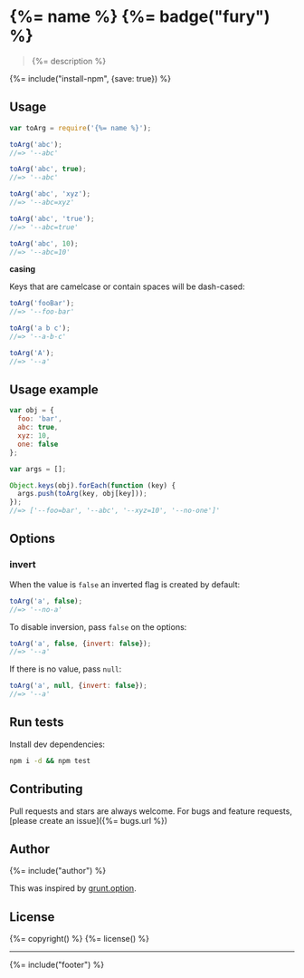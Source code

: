 # {%= name %} {%= badge("fury") %}

> {%= description %}

{%= include("install-npm", {save: true}) %}

## Usage

```js
var toArg = require('{%= name %}');

toArg('abc');
//=> '--abc'

toArg('abc', true);
//=> '--abc'

toArg('abc', 'xyz');
//=> '--abc=xyz'

toArg('abc', 'true');
//=> '--abc=true'

toArg('abc', 10);
//=> '--abc=10'
```

**casing**

Keys that are camelcase or contain spaces will be dash-cased:

```js
toArg('fooBar');
//=> '--foo-bar'

toArg('a b c');
//=> '--a-b-c'

toArg('A');
//=> '--a'
```

## Usage example

```js
var obj = {
  foo: 'bar',
  abc: true,
  xyz: 10,
  one: false
};

var args = [];

Object.keys(obj).forEach(function (key) {
  args.push(toArg(key, obj[key]));
});
//=> ['--foo=bar', '--abc', '--xyz=10', '--no-one']'
```

## Options

### invert

When the value is `false` an inverted flag is created by default:

```js
toArg('a', false);
//=> '--no-a'
```

To disable inversion, pass `false` on the options:

```js
toArg('a', false, {invert: false});
//=> '--a'
```

If there is no value, pass `null`:

```js
toArg('a', null, {invert: false});
//=> '--a'
```

## Run tests

Install dev dependencies:

```bash
npm i -d && npm test
```

## Contributing
Pull requests and stars are always welcome. For bugs and feature requests, [please create an issue]({%= bugs.url %})

## Author
{%= include("author") %}

This was inspired by [grunt.option](https://github.com/gruntjs/grunt/blob/master/lib/grunt/option.js#L40).

## License
{%= copyright() %}
{%= license() %}

***

{%= include("footer") %}
